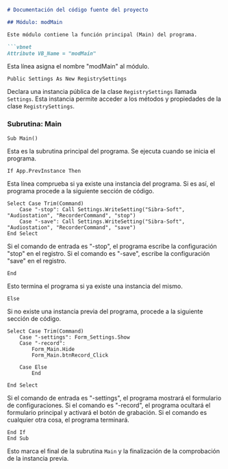 ```markdown
# Documentación del código fuente del proyecto

## Módulo: modMain

Este módulo contiene la función principal (Main) del programa.

```vbnet
Attribute VB_Name = "modMain"
```

Esta línea asigna el nombre "modMain" al módulo.

```vbnet
Public Settings As New RegistrySettings
```
Declara una instancia pública de la clase `RegistrySettings` llamada `Settings`. Esta instancia permite acceder a los métodos y propiedades de la clase `RegistrySettings`.

### Subrutina: Main

```vbnet
Sub Main()
```
Esta es la subrutina principal del programa. Se ejecuta cuando se inicia el programa.

```vbnet
If App.PrevInstance Then
```

Esta línea comprueba si ya existe una instancia del programa. Si es así, el programa procede a la siguiente sección de código.

```vbnet
Select Case Trim(Command)
    Case "-stop": Call Settings.WriteSetting("Sibra-Soft", "Audiostation", "RecorderCommand", "stop")
    Case "-save": Call Settings.WriteSetting("Sibra-Soft", "Audiostation", "RecorderCommand", "save")
End Select
```

Si el comando de entrada es "-stop", el programa escribe la configuración "stop" en el registro. Si el comando es "-save", escribe la configuración "save" en el registro.

```vbnet
End
```

Esto termina el programa si ya existe una instancia del mismo.

```vbnet
Else
```

Si no existe una instancia previa del programa, procede a la siguiente sección de código.

```vbnet
Select Case Trim(Command)
    Case "-settings": Form_Settings.Show
    Case "-record":
        Form_Main.Hide
        Form_Main.btnRecord_Click
        
    Case Else
        End
        
End Select
```

Si el comando de entrada es "-settings", el programa mostrará el formulario de configuraciones. Si el comando es "-record", el programa ocultará el formulario principal y activará el botón de grabación. Si el comando es cualquier otra cosa, el programa terminará.

```vbnet
End If
End Sub
```

Esto marca el final de la subrutina `Main` y la finalización de la comprobación de la instancia previa.
```